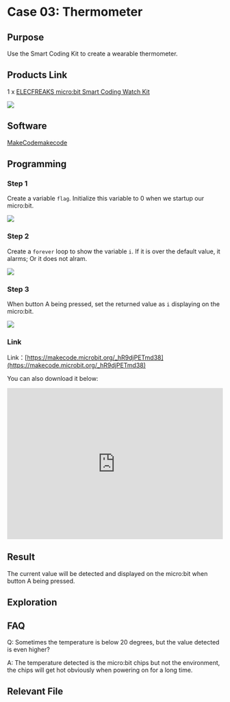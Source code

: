 # Case 03: Thermometer

## Purpose

 Use the Smart Coding Kit to create a wearable thermometer. 

## Products Link

 1 x [ELECFREAKS micro:bit Smart Coding Watch Kit](https://shop.elecfreaks.com/products/elecfreaks-micro-bit-smart-coding-watch-kit-without-micro-bit-board?_pos=2&_sid=ce4e7cb69&_ss=r)





![](./images/smart_coding_kit_case_03_01.png)



## Software


[MakeCodemakecode](https://makecode.microbit.org/#)

## Programming

### Step 1

 Create a variable `flag`. Initialize this variable to 0 when we startup our micro:bit. 


![](./images/smart_coding_kit_case_03_02.png)



### Step 2

 Create a `forever` loop to show the variable `i`. If it is over the default value, it alarms; Or it does not alram. 




![](./images/smart_coding_kit_case_03_03.png)


### Step 3

 When button A being pressed, set the returned value as `i` displaying on the micro:bit. 


![](./images/smart_coding_kit_case_03_04.png)



### Link
 Link：[https://makecode.microbit.org/_hR9djPETmd38](https://makecode.microbit.org/_hR9djPETmd38)

 You can also download it below:

<div style="position:relative;height:0;padding-bottom:70%;overflow:hidden;"><iframe style="position:absolute;top:0;left:0;width:100%;height:100%;" src="https://makecode.microbit.org/#pub:_hR9djPETmd38" frameborder="0" sandbox="allow-popups allow-forms allow-scripts allow-same-origin"></iframe></div>  


## Result


 The current value will be detected and displayed on the micro:bit when button A being pressed. 


## Exploration



## FAQ

Q: Sometimes the temperature is below 20 degrees, but the value detected is even higher? 

A: The temperature detected is the micro:bit chips but not the environment, the chips will get hot obviously when powering on for a long time. 

## Relevant File


